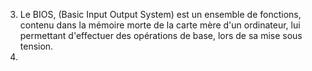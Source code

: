 


3. Le BIOS, (Basic Input Output System) est un ensemble de fonctions, contenu dans la mémoire morte de la carte mère d'un ordinateur, lui permettant d'effectuer des opérations de base, lors de sa mise sous tension.
4. 
